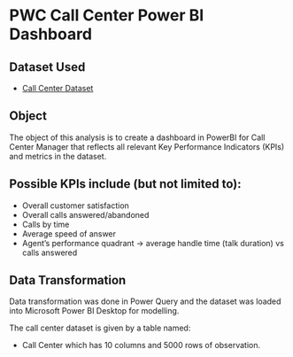 # PWC Call Center Power BI Dashboard
## Dataset Used
- <a href="https://github.com/kalim-git/Forage-PWC-Switzerland-Power-BI-Virtual-Internship/blob/main/01%20Call-Center-Dataset.xlsx">Call Center Dataset</a>
## Object
The object of this analysis is to create a dashboard in PowerBI for Call Center Manager that reflects all relevant Key Performance Indicators (KPIs) and metrics in the dataset.
## Possible KPIs include (but not limited to):
- Overall customer satisfaction
- Overall calls answered/abandoned
- Calls by time
- Average speed of answer
- Agent’s performance quadrant -> average handle time (talk duration) vs calls answered
## Data Transformation
Data transformation was done in Power Query and the dataset was loaded into Microsoft Power BI Desktop for modelling.

The call center dataset is given by a table named: 
- Call Center which has 10 columns and 5000 rows of observation.
